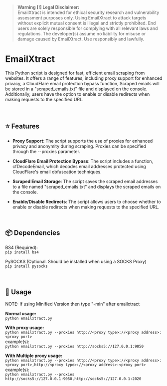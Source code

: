 > **Warning** **[!] Legal Disclaimer:**<br>
> EmailXtract is intended for ethical security research and vulnerability assessment purposes only.
Using EmailXtract to attack targets without explicit mutual consent is illegal and strictly prohibited. End users are solely responsible for complying with all relevant laws and regulations. The developer(s) assume no liability for misuse or damage caused by EmailXtract. Use responsibly and lawfully.

# EmailXtract
This Python script is designed for fast, efficient email scraping from websites. It offers a range of features, including proxy support for enhanced privacy, a CloudFlare email protection bypass function, Scraped emails will be stored in a "scraped_emails.txt" file and displayed on the console. Additionally, users have the option to enable or disable redirects when making requests to the specified URL.
<br>
<br>
<br>

## ⭐ Features
- **Proxy Support**: The script supports the use of proxies for enhanced privacy and anonymity during scraping. Proxies can be specified through the --proxies parameter.

- **CloudFlare Email Protection Bypass**: The script includes a function, cfDecodeEmail, which decodes email addresses protected using CloudFlare's email obfuscation techniques.
  
- **Scraped Email Storage**: The script saves the scraped email addresses to a file named "scraped_emails.txt" and displays the scraped emails on the console.

- **Enable/Disable Redirects**: The script allows users to choose whether to enable or disable redirects when making requests to the specified URL.
<br>

## 📦 Dependencies
BS4 (Required):<br>
`pip install bs4`<br>

PySOCKS (Optional. Should be installed when using a SOCKS Proxy)<br>
`pip install pysocks`
<br>
<br>
<br>

## 🔧 Usage
NOTE: If using Minified Version then type "-min" after emailxtract<br>

**Normal usage:**<br>
`python emailxtract.py`

**With proxy usage:**<br>
`python emailxtract.py --proxies http://<proxy type>://<proxy address>:<proxy port>`<br>
example(s):<br>
`python emailxtract.py --proxies http://socks5://127.0.0.1:9050`

**With Multiple proxy usage:**<br>
`python emailxtract.py --proxies http://<proxy type>://<proxy address>:<proxy port>,http://<proxy type>://<proxy address>:<proxy port>`<br>
example(s):<br>
`python emailxtract.py --proxies http://socks5://127.0.0.1:9050,http://socks5://127.0.0.1:2020`
